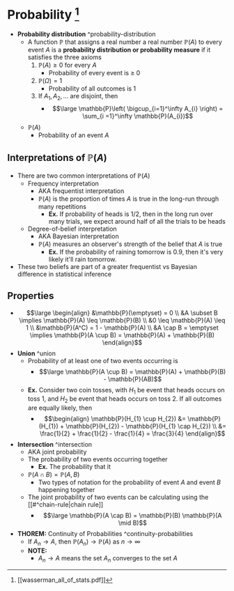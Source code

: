 # Probability [^1]
- **Probability distribution** ^probability-distribution
	- A function $\mathbb{P}$ that assigns a real number a real number $\mathbb{P}(A)$ to every event $A$ is a **probability distribution or probability measure** if it satisfies the three axioms
		1. $\mathbb{P}(A) \geq 0 \text{ for every } A$
			- Probability of every event is $\geq$ 0
		2. $\mathbb{P}(\Omega) = 1$
			- Probability of all outcomes is 1
		3. If $A_{1}, A_{2}, \dots$ are disjoint, then
			- $$\large \mathbb{P}\left( \bigcup_{i=1}^\infty A_{i} \right) = \sum_{i =1}^\infty \mathbb{P}(A_{i})$$
	- $\mathbb{P}(A)$
		- Probability of an event $A$
## Interpretations of $\mathbb{P}(A)$
- There are two common interpretations of $\mathbb{P}(A)$
	- Frequency interpretation
		- AKA frequentist interpretation
		- $\mathbb{P}(A)$ is the proportion of times $A$ is true in the long-run through many repetitions
			- **Ex.** If probability of heads is 1/2, then in the long run over many trials, we expect around half of all the trials to be heads 
	- Degree-of-belief interpretation
		- AKA Bayesian interpretation
		- $\mathbb{P}(A)$ measures an observer's strength of the belief that $A$ is true
			- **Ex.** If the probability of raining tomorrow is 0.9, then it's very likely it'll rain tomorrow.
- These two beliefs are part of a greater frequentist vs Bayesian difference in statistical inference
## Properties
- $$\large \begin{align}
&\mathbb{P}(\emptyset) = 0 \\
&A \subset B \implies \mathbb{P}(A) \leq \mathbb{P}(B) \\
&0 \leq \mathbb{P}(A) \leq 1 \\
&\mathbb{P}(A^C) = 1 - \mathbb{P}(A) \\
&A \cap B = \emptyset \implies \mathbb{P}(A \cup B) = \mathbb{P}(A) + \mathbb{P}(B)
\end{align}$$
- **Union** ^union
	- Probability of at least one of two events occurring is
		- $$\large \mathbb{P}(A \cup B) = \mathbb{P}(A) + \mathbb{P}(B) - \mathbb{P}(AB)$$
	- **Ex.** Consider two coin tosses, with $H_{1}$ be event that heads occurs on toss 1, and $H_{2}$ be event that heads occurs on toss 2. If all outcomes are equally likely, then
		- $$\begin{align}
		\mathbb{P}(H_{1} \cup H_{2}) &= \mathbb{P}(H_{1}) + \mathbb{P}(H_{2}) - \mathbb{P}(H_{1} \cap H_{2})  \\
		&= \frac{1}{2} + \frac{1}{2} - \frac{1}{4} = \frac{3}{4}
		\end{align}$$
- **Intersection** ^intersection
	- AKA joint probability
	- The probability of two events occurring together
		- **Ex.** The probability that it 
	- $\mathbb{P}(A \cap B) = \mathbb{P}(A, B)$
		- Two types of notation for the probability of event $A$ and event $B$ happening together
	- The joint probability of two events can be calculating using the [[#^chain-rule|chain rule]]
		- $$\large \mathbb{P}(A \cap B) = \mathbb{P}(B) \mathbb{P}(A \mid B)$$
- **THOREM:** Continuity of Probabilities ^continuity-probabilities
	- If $A_{n} \to A$, then $\mathbb{P}(A_{n}) \to \mathbb{P}(A)$ as $n \to \infty$
	- **NOTE:**
		- $A_{n} \to A$ means the set $A_{n}$ converges to the set $A$

[^1]: [[wasserman_all_of_stats.pdf]]
